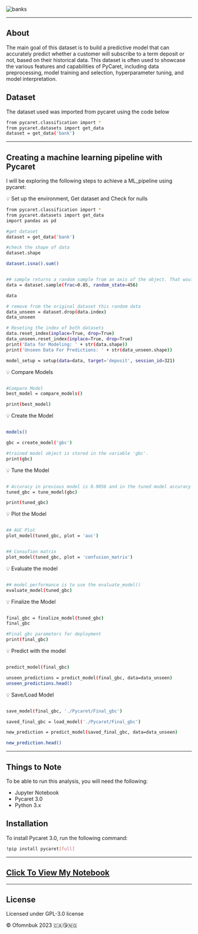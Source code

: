 ![banks](https://user-images.githubusercontent.com/122539866/232967760-98fa0fc5-f832-4d6a-b0c4-95731bcfacf6.jpg)

----
## About

The main goal of this dataset is to build a predictive model that can accurately predict whether a customer will subscribe to a term deposit or not, based on their historical data. This dataset is often used to showcase the various features and capabilities of PyCaret, including data preprocessing, model training and selection, hyperparameter tuning, and model interpretation.


## Dataset
The dataset used was imported from pycaret using the code below

```bash python
from pycaret.classification import *
from pycaret.datasets import get_data
dataset = get_data('bank')
```
------


## Creating a machine learning pipeline with Pycaret
I will be exploring the following steps to achieve a ML_pipeline using pycaret:

💡 Set up the environment, Get dataset and Check for nulls

```bash python
from pycaret.classification import *
from pycaret.datasets import get_data
import pandas as pd
```

```bash python
#get dataset
dataset = get_data('bank')

#check the shape of data
dataset.shape

dataset.isna().sum()


## sample returns a random sample from an axis of the object. That would be 38,429 samples, not 45211
data = dataset.sample(frac=0.85, random_state=456)

data

# remove from the original dataset this random data
data_unseen = dataset.drop(data.index)
data_unseen

# Reseting the index of both datasets
data.reset_index(inplace=True, drop=True)
data_unseen.reset_index(inplace=True, drop=True)
print('Data for Modeling: ' + str(data.shape))
print('Unseen Data For Predictions: ' + str(data_unseen.shape))

model_setup = setup(data=data, target='deposit', session_id=321)

```


💡 Compare Models

```bash python

#Compare Model
best_model = compare_models()

print(best_model)

```

💡 Create the Model

```bash python

models()

gbc = create_model('gbc')

#trained model object is stored in the variable 'gbc'. 
print(gbc)

```

💡 Tune the Model

```bash python

# Accuracy in previous model is 0.9056 and in the tuned model accuracy is 0.9065
tuned_gbc = tune_model(gbc)

print(tuned_gbc)

```

💡 Plot the Model


```bash python

## AUC Plot
plot_model(tuned_gbc, plot = 'auc')


## Consufion matrix
plot_model(tuned_gbc, plot = 'confusion_matrix')

```

💡 Evaluate the model

```bash python

## model performance is to use the evaluate_model()
evaluate_model(tuned_gbc)

```

💡 Finalize the Model

```bash python

final_gbc = finalize_model(tuned_gbc)
final_gbc

#Final gbc parameters for deployment
print(final_gbc)

```

💡 Predict with the model

```bash python

predict_model(final_gbc)

unseen_predictions = predict_model(final_gbc, data=data_unseen)
unseen_predictions.head()

```

💡 Save/Load Model


```bash python

save_model(final_gbc, './Pycaret/Final_gbc')

saved_final_gbc = load_model('./Pycaret/Final_gbc')

new_prediction = predict_model(saved_final_gbc, data=data_unseen)

new_prediction.head()

```



-----

## Things to Note
To be able to run this analysis, you will need the following:

- Jupyter Notebook
- Pycaret 3.0
- Python 3.x


## Installation
To install Pycaret 3.0, run the following command:

```bash python
!pip install pycaret[full]
```
-------

## [Click To View My Notebook](https://nbviewer.org./github/Ofomn/Stacked-Histogram/blob/f0c4b6ca83b55013f89ab65095202aa4e0899920/DataViz.ipynb)

-----


 ## License 
 Licensed under GPL-3.0 license


© Ofomnbuk 2023 🇨🇦😘🇳🇬


